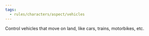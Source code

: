 ```yaml
---
tags:
  - rules/characters/aspect/vehicles
---
```

Control vehicles that move on land, like cars, trains, motorbikes, etc.